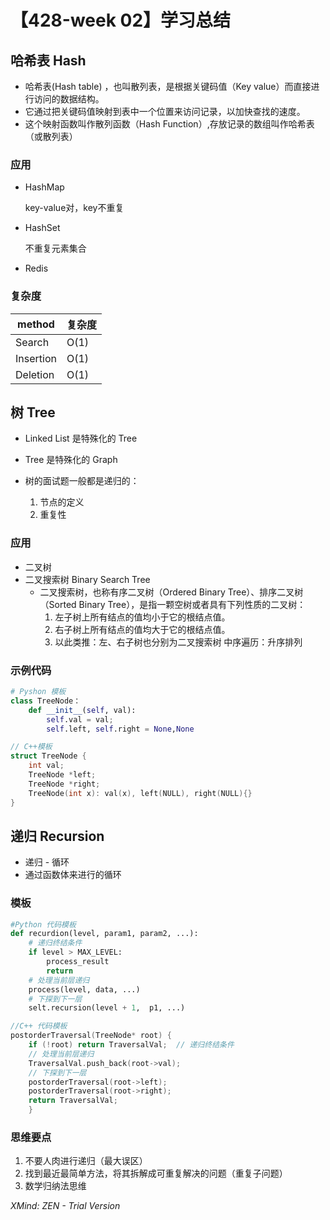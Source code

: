 # 【428-week 02】学习总结

## 哈希表 Hash

- 哈希表(Hash table) ，也叫散列表，是根据关键码值（Key value）而直接进行访问的数据结构。
- 它通过把关键码值映射到表中一个位置来访问记录，以加快查找的速度。
- 这个映射函数叫作散列函数（Hash Function）,存放记录的数组叫作哈希表（或散列表）

### 应用

- HashMap

  key-value对，key不重复

- HashSet

  不重复元素集合

- Redis

### 复杂度
|  method   | 复杂度  |
|  ----  | ----  |
Search | O(1)
Insertion | O(1)
Deletion | O(1)

## 树 Tree

- Linked List 是特殊化的 Tree
- Tree 是特殊化的 Graph

- 树的面试题一般都是递归的：
  1. 节点的定义
  2. 重复性

### 应用

- 二叉树
- 二叉搜索树 Binary Search Tree
  - 二叉搜索树，也称有序二叉树（Ordered Binary Tree）、排序二叉树（Sorted Binary Tree），是指一颗空树或者具有下列性质的二叉树：
    1. 左子树上所有结点的值均小于它的根结点值。
    2. 右子树上所有结点的值均大于它的根结点值。
    3. 以此类推：左、右子树也分别为二叉搜索树
  中序遍历：升序排列

### 示例代码

```python
# Pyshon 模板
class TreeNode：
	def __init__(self, val):
		self.val = val;
		self.left, self.right = None,None
```
```c++
// C++模板
struct TreeNode {
	int val;
	TreeNode *left;
	TreeNode *right;
	TreeNode(int x): val(x), left(NULL), right(NULL){}
}
```
## 递归 Recursion

- 递归 - 循环
- 通过函数体来进行的循环

### 模板
```python
#Python 代码模板
def recurdion(level, param1, param2, ...):
	# 递归终结条件
	if level > MAX_LEVEL:
		process_result
		return
	# 处理当前层递归
	process(level, data, ...)
	# 下探到下一层
	selt.recursion(level + 1,  p1, ...)
```
```C++
//C++ 代码模板
postorderTraversal(TreeNode* root) {
    if (!root) return TraversalVal;  // 递归终结条件
	// 处理当前层递归
	TraversalVal.push_back(root->val);
	// 下探到下一层
    postorderTraversal(root->left);
    postorderTraversal(root->right);
    return TraversalVal;
    }
```
### 思维要点

1. 不要人肉进行递归（最大误区）
2. 找到最近最简单方法，将其拆解成可重复解决的问题（重复子问题）
3. 数学归纳法思维

*XMind: ZEN - Trial Version*